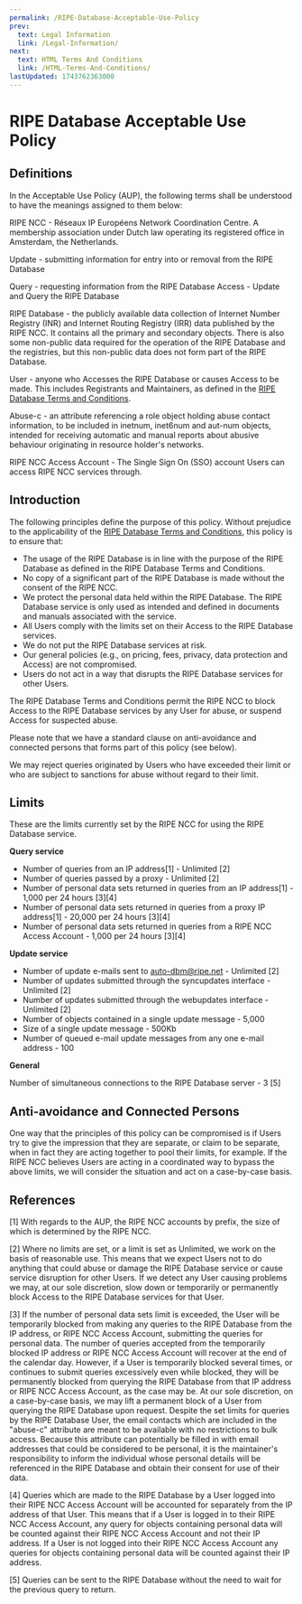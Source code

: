 ```yaml
---
permalink: /RIPE-Database-Acceptable-Use-Policy
prev:
  text: Legal Information
  link: /Legal-Information/
next:
  text: HTML Terms And Conditions
  link: /HTML-Terms-And-Conditions/
lastUpdated: 1743762363000
---
```


<noscript><style>#downloadBtn{ display: none; }header.VPNav{ display: none !important; }aside.VPSidebar{ display:none; }footer.VPDocFooter{ display: none; }.VPSearch{display: none;}</style></noscript>

# RIPE Database Acceptable Use Policy


## Definitions

In the Acceptable Use Policy (AUP), the following terms shall be understood to have the meanings assigned to them below:

RIPE NCC - Réseaux IP Européens Network Coordination Centre. A membership association under Dutch law operating its registered office in Amsterdam, the Netherlands.

Update - submitting information for entry into or removal from the RIPE Database

Query - requesting information from the RIPE Database
Access - Update and Query the RIPE Database

RIPE Database - the publicly available data collection of Internet Number Registry (INR) and Internet Routing Registry (IRR) data published by the RIPE NCC. It contains all the primary and secondary objects. There is also some non-public data required for the operation of the RIPE Database and the registries, but this non-public data does not form part of the RIPE Database.

User - anyone who Accesses the RIPE Database or causes Access to be made. This includes Registrants and Maintainers, as defined in the [RIPE Database Terms and Conditions](HTML-Terms-And-Conditions#ripe-database-terms-and-conditions).

Abuse-c - an attribute referencing a role object holding abuse contact information, to be included in inetnum, inet6num and aut-num objects, intended for receiving automatic and manual reports about abusive behaviour originating in resource holder's networks.

RIPE NCC Access Account - The Single Sign On (SSO) account Users can access RIPE NCC services through.

## Introduction

The following principles define the purpose of this policy. Without prejudice to the applicability of the [RIPE Database Terms and Conditions](HTML-Terms-And-Conditions#ripe-database-terms-and-conditions), this policy is to ensure that:

* The usage of the RIPE Database is in line with the purpose of the RIPE Database as defined in the RIPE Database Terms and Conditions.
* No copy of a significant part of the RIPE Database is made without the consent of the RIPE NCC.
* We protect the personal data held within the RIPE Database.
The RIPE Database service is only used as intended and defined in documents and manuals associated with the service.
* All Users comply with the limits set on their Access to the RIPE Database services.
* We do not put the RIPE Database services at risk.
* Our general policies (e.g., on pricing, fees, privacy, data protection and Access) are not compromised.
* Users do not act in a way that disrupts the RIPE Database services for other Users.

The RIPE Database Terms and Conditions permit the RIPE NCC to block Access to the RIPE Database services by any User for abuse, or suspend Access for suspected abuse.

Please note that we have a standard clause on anti-avoidance and connected persons that forms part of this policy (see below).

We may reject queries originated by Users who have exceeded their limit or who are subject to sanctions for abuse without regard to their limit.

## Limits

These are the limits currently set by the RIPE NCC for using the RIPE Database service.

**Query service**

* Number of queries from an IP address[1] - Unlimited [2]
* Number of queries passed by a proxy - Unlimited [2]
* Number of personal data sets returned in queries from an IP address[1] - 1,000 per 24 hours [3][4]
* Number of personal data sets returned in queries from a proxy IP address[1] - 20,000 per 24 hours [3][4]
* Number of personal data sets returned in queries from a RIPE NCC Access Account - 1,000 per 24 hours [3][4]

**Update service**

* Number of update e-mails sent to [auto-dbm@ripe.net](mailto:auto-dbm@ripe.net) - Unlimited [2]
* Number of updates submitted through the syncupdates interface - Unlimited [2]
* Number of updates submitted through the webupdates interface - Unlimited [2]
* Number of objects contained in a single update message - 5,000
* Size of a single update message - 500Kb
* Number of queued e-mail update messages from any one e-mail address - 100

**General**

Number of simultaneous connections to the RIPE Database server - 3 [5]

## Anti-avoidance and Connected Persons

One way that the principles of this policy can be compromised is if Users try to give the impression that they are separate, or claim to be separate, when in fact they are acting together to pool their limits, for example. If the RIPE NCC believes Users are acting in a coordinated way to bypass the above limits, we will consider the situation and act on a case-by-case basis.

## References

[1] With regards to the AUP, the RIPE NCC accounts by prefix, the size of which is determined by the RIPE NCC.

[2] Where no limits are set, or a limit is set as Unlimited, we work on the basis of reasonable use. This means that we expect Users not to do anything that could abuse or damage the RIPE Database service or cause service disruption for other Users. If we detect any User causing problems we may, at our sole discretion, slow down or temporarily or permanently block Access to the RIPE Database services for that User.

[3] If the number of personal data sets limit is exceeded, the User will be temporarily blocked from making any queries to the RIPE Database from the IP address, or RIPE NCC Access Account, submitting the queries for personal data. The number of queries accepted from the temporarily blocked IP address or RIPE NCC Access Account will recover at the end of the calendar day. However, if a User is temporarily blocked several times, or continues to submit queries excessively even while blocked, they will be permanently blocked from querying the RIPE Database from that IP address or RIPE NCC Access Account, as the case may be. At our sole discretion, on a case-by-case basis, we may lift a permanent block of a User from querying the RIPE Database upon request. Despite the set limits for queries by the RIPE Database User, the email contacts which are included in the "abuse-c" attribute are meant to be available with no restrictions to bulk access. Because this attribute can potentially be filled in with email addresses that could be considered to be personal, it is the maintainer's responsibility to inform the individual whose personal details will be referenced in the RIPE Database and obtain their consent for use of their data.

[4] Queries which are made to the RIPE Database by a User logged into their RIPE NCC Access Account will be accounted for separately from the IP address of that User. This means that if a User is logged in to their RIPE NCC Access Account, any query for objects containing personal data will be counted against their RIPE NCC Access Account and not their IP address. If a User is not logged into their RIPE NCC Access Account any queries for objects containing personal data will be counted against their IP address.

[5] Queries can be sent to the RIPE Database without the need to wait for the previous query to return.
